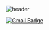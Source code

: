 ![header](https://capsule-render.vercel.app/api?type=waving&color=auto&height=300&section=header&text=songjuhee&fontSize=90&animation=fadeIn&fontAlignY=38)


  [![Gmail Badge](https://img.shields.io/badge/Gmail-d14836?style=flat-square&logo=Gmail&logoColor=white&link=mailto:20190976@sungshin.ac.kr)](mailto:20190976@sungshin.ac.kr)
	
<!--
**jhsong76/jhsong76** is a ✨ _special_ ✨ repository because its `README.md` (this file) appears on your GitHub profile.

Here are some ideas to get you started:

- 🔭 I’m currently working on ...
- 🌱 I’m currently learning ...
- 👯 I’m looking to collaborate on ...
- 🤔 I’m looking for help with ...
- 💬 Ask me about ...
- 📫 How to reach me: ...
- 😄 Pronouns: ...
- ⚡ Fun fact: ...
-->
